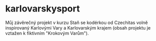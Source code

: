 # karlovarskysport
Můj závěrečný projekt v kurzu Staň se kodérkou od Czechitas volně inspirovaný Karlovými Vary a Karlovarským krajem (obsah projektu je vztažen k fiktivním "Krokovým Varům").
